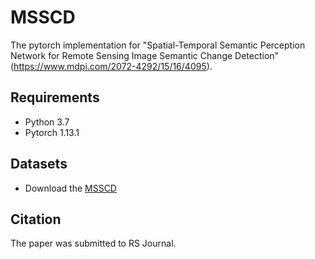 # MSSCD

The pytorch implementation for "Spatial-Temporal Semantic Perception Network for Remote Sensing Image Semantic Change Detection"(https://www.mdpi.com/2072-4292/15/16/4095). 


## Requirements

- Python 3.7
- Pytorch 1.13.1


## Datasets

- Download the [MSSCD](https://pan.baidu.com/s/1niKMHZBfqe8qtDSgjCYhNg?pwd=r0u7)





## Citation

The paper was submitted to RS Journal.
